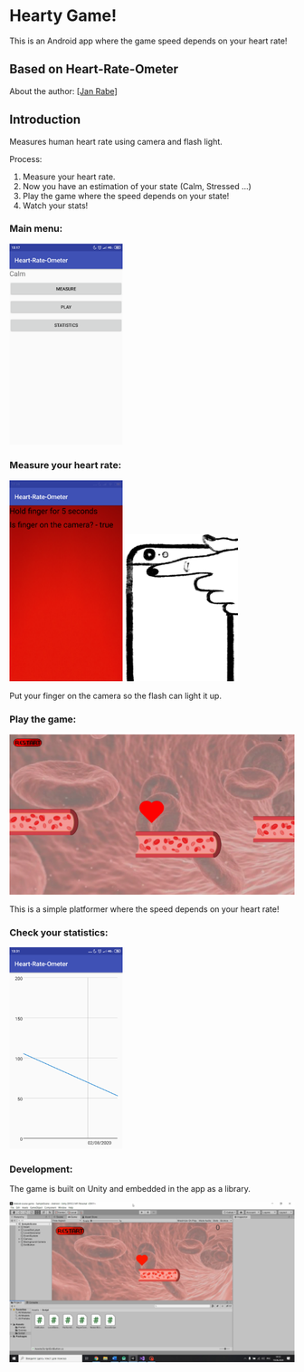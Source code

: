# Hearty Game!
This is an Android app where the game speed depends on your heart rate!

## Based on Heart-Rate-Ometer
About the author: 
[[Jan Rabe]](https://about.me/janrabe) 

## Introduction

Measures human heart rate using camera and flash light.

Process:
1. Measure your heart rate.
2. Now you have an estimation of your state (Calm, Stressed ...)
3. Play the game where the speed depends on your state!
4. Watch your stats!

### Main menu:
<img src="https://raw.githubusercontent.com/CaptainGradus/Heart-Rate-Ometer/master/Screenshots/Main_menu.png" alt="main menu" width="200"/>

### Measure your heart rate:
<img src="https://raw.githubusercontent.com/CaptainGradus/Heart-Rate-Ometer/master/Screenshots/Finger_on.png" alt="finger on" width="200"/>
<img src="https://raw.githubusercontent.com/CaptainGradus/Heart-Rate-Ometer/master/Screenshots/Hand_on_phone.png" alt="finger on" width="200"/>

Put your finger on the camera so the flash can light it up. 

### Play the game:
<img src="https://raw.githubusercontent.com/CaptainGradus/Heart-Rate-Ometer/master/Screenshots/Game.png" alt="the game" width="600"/>

This is a simple platformer where the speed depends on your heart rate!

### Check your statistics:
<img src="https://raw.githubusercontent.com/CaptainGradus/Heart-Rate-Ometer/master/Screenshots/Stats.png" alt="statistics" width="200"/>

### Development:
The game is built on Unity and embedded in the app as a library. 

<img src="https://raw.githubusercontent.com/CaptainGradus/Heart-Rate-Ometer/master/Screenshots/Unity_dev.png" alt="developing the game on unity" width="600"/>
